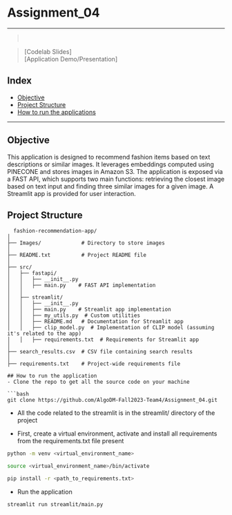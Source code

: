 # Assignment_04
----- 
> <br>

> [Codelab Slides] <br>
> [Application Demo/Presentation]

## Index
  - [Objective](#objective)
  - [Project Structure](#project-structure)
  - [How to run the applications](#how-to-run-the-application-locally)
----- 

## Objective
  This application is designed to recommend fashion items based on text descriptions or similar images. It leverages embeddings computed using PINECONE and stores images in Amazon S3. The application is exposed via a FAST API, which supports two main functions: retrieving the closest image based on text input and finding three similar images for a given image. A Streamlit app is provided for user interaction.<br>

  ## Project Structure
```
  fashion-recommendation-app/
│
├── Images/             # Directory to store images
│
├── README.txt          # Project README file
│
├── src/
│   ├── fastapi/
│   │   ├── __init__.py
│   │   ├── main.py    # FAST API implementation
│   │
│   ├── streamlit/
│   │   ├── __init__.py
│   │   ├── main.py    # Streamlit app implementation
│   │   ├── my_utils.py  # Custom utilities
│   │   ├── README.md   # Documentation for Streamlit app
│   │   ├── clip_model.py  # Implementation of CLIP model (assuming it's related to the app)
│   │   ├── requirements.txt  # Requirements for Streamlit app
│
├── search_results.csv  # CSV file containing search results
│
├── requirements.txt    # Project-wide requirements file

## How to run the application
- Clone the repo to get all the source code on your machine

```bash
git clone https://github.com/AlgoDM-Fall2023-Team4/Assignment_04.git
```
- All the code related to the streamlit is in the streamlit/ directory of the project

- First, create a virtual environment, activate and install all requirements from the requirements.txt file present
```bash
python -m venv <virtual_environment_name>
```
```bash
source <virtual_environment_name>/bin/activate
```
```bash
pip install -r <path_to_requirements.txt>
```
- Run the application

```bash
streamlit run streamlit/main.py
```
